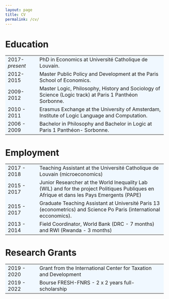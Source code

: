 ```yaml
---
layout: page
title: CV
permalink: /cv/
---
```


<style type="text/css">
  table    { border: 5px AliceBlue;}
  table td { border: 1px AliceBlue;}
  table tr#ROW1  {background-color:AliceBlue;}
  table tr#ROW2  {background-color:AliceBlue;}
  table tr#ROW3  {background-color:AliceBlue;}
  table tr#ROW4  {background-color:AliceBlue;}
  table tr#ROW5  {background-color:AliceBlue;}
  table tr#ROW6  {background-color:AliceBlue;}
</style>

# **Education**

<table>
  <col style="width:20%">
  <tr id="ROW1">
	<td> 2017-<em>present</em> </td>
	<td>PhD in Economics at Université Catholique de Louvain.
</td>
  </tr>
  <tr id="ROW2">
	<td>2012-2015</td>
	<td>  Master Public Policy and Development at the Paris School of Economics. </td>
  </tr>
  <tr id="ROW3">
	<td>2009-2012 </td>
	<td>Master Logic, Philosophy, History and Sociology of Science (Logic track) at Paris 1 Panthéon Sorbonne. </td>
  </tr>
  <tr id="ROW4">
	<td>2010 - 2011 </td>
	<td>Erasmus Exchange at the University of Amsterdam, Institute of Logic Language and Computation.</td>
  </tr>
  <tr id="ROW5">
	<td>2006 - 2009 </td>
	<td>Bachelor in Philosophy and Bachelor in Logic at Paris 1 Panthéon-
 Sorbonne. </td>
  </tr>
</table>

# **Employment**

<table>
  <col style="width:20%">
  <tr id="ROW1">
	<td> 2017 - 2018 </td>
	<td>Teaching Assistant at the Université Catholique de Louvain (microeconomics)</td>
  </tr>
  <tr id="ROW2">
	<td>2015 - 2017</td>
	<td>  Junior Researcher at the World Inequality Lab (WIL) and for the project Politiques Publiques en Afrique et dans les Pays Emergents (PAPE) </td>
  </tr>
  <tr id="ROW3">
	<td>2015 - 2017  </td>
	<td>Graduate Teaching Assistant at Université Paris 13 (econometrics) and Science Po Paris (international ecconomics).</td>
  </tr>
  <tr id="ROW4">
	<td>2013 - 2014 </td>
	<td>Field Coordinator, World Bank (DRC - 7 months) and RWI (Rwanda - 3 months)</td>
  </tr>
</table>

# **Research Grants** 

<table>
  <col style="width:20%">
  <tr id="ROW1">
	<td> 2019 - 2020 </td>
	<td>Grant from the International Center for Taxation and Development</td>
  </tr>
  <tr id="ROW2">
	<td>2019 - 2022</td>
	<td>  Bourse FRESH-FNRS - 2 x 2 years full-scholarship </td>
  </tr>
</table>

